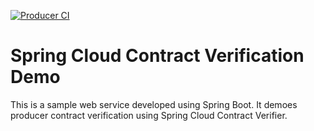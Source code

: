 [![Producer CI](https://github.com/amitdash291/spring-cloud-contract-demo/actions/workflows/producer-ci.yml/badge.svg)](https://github.com/amitdash291/spring-cloud-contract-demo/actions/workflows/producer-ci.yml)
# Spring Cloud Contract Verification Demo
This is a sample web service developed using Spring Boot. It demoes producer contract verification using Spring Cloud Contract Verifier.
